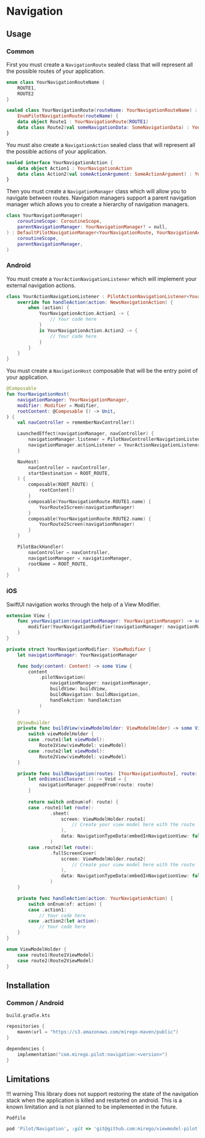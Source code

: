 # Navigation

## Usage

### Common

First you must create a `NavigationRoute` sealed class that will represent all the possible routes
of your application.

```kotlin
enum class YourNavigationRouteName {
    ROUTE1,
    ROUTE2
}

sealed class YourNavigationRoute(routeName: YourNavigationRouteName) :
    EnumPilotNavigationRoute(routeName) {
    data object Route1 : YourNavigationRoute(ROUTE1)
    data class Route2(val someNavigationData: SomeNavigationData) : YourNavigationRoute(ROUTE2)
}
```

You must also create a `NavigationAction` sealed class that will represent all the possible actions
of your application.

```kotlin
sealed interface YourNavigationAction {
    data object Action1 : YourNavigationAction
    data class Action2(val someActionArgument: SomeActionArgument) : YourNavigationAction
}
```

Then you must create a `NavigationManager` class which will allow you to navigate between routes.
Navigation managers support a parent navigation manager which allows you to create a hierarchy of
navigation managers.

```kotlin
class YourNavigationManager(
    coroutineScope: CoroutineScope,
    parentNavigationManager: YourNavigationManager? = null,
) : DefaultPilotNavigationManager<YourNavigationRoute, YourNavigationAction>(
    coroutineScope,
    parentNavigationManager,
)
```

### Android

You must create a `YourActionNavigationListener` which will implement your external navigation
actions.

```kotlin
class YourActionNavigationListener : PilotActionNavigationListener<YourNavigationAction> {
    override fun handleAction(action: NewsNavigationAction) {
        when (action) {
            YourNavigationAction.Action1 -> {
                // Your code here
            }
            is YourNavigationAction.Action2 -> {
                // Your code here
            }
        }
    }
}
```

You must create a `NavigationHost` composable that will be the entry point of your application.

```kotlin
@Composable
fun YourNavigationHost(
    navigationManager: YourNavigationManager,
    modifier: Modifier = Modifier,
    rootContent: @Composable () -> Unit,
) {
    val navController = rememberNavController()

    LaunchedEffect(navigationManager, navController) {
        navigationManager.listener = PilotNavControllerNavigationListener(navController)
        navigationManager.actionListener = YourActionNavigationListener()
    }

    NavHost(
        navController = navController,
        startDestination = ROOT_ROUTE,
    ) {
        composable(ROOT_ROUTE) {
            rootContent()
        }
        composable(YourNavigationRoute.ROUTE1.name) {
            YourRoute1Screen(navigationManager)
        }
        composable(YourNavigationRoute.ROUTE2.name) {
            YourRoute2Screen(navigationManager)
        }
    }

    PilotBackHandler(
        navController = navController,
        navigationManager = navigationManager,
        rootName = ROOT_ROUTE,
    )
}
```

### iOS

SwiftUI navigation works through the help of a View Modifier.

```swift
extension View {
    func yourNavigation(navigationManager: YourNavigationManager) -> some View {
        modifier(YourNavigationModifier(navigationManager: navigationManager))
    }
}

private struct YourNavigationModifier: ViewModifier {
    let navigationManager: YourNavigationManager

    func body(content: Content) -> some View {
        content
            .pilotNavigation(
                navigationManager: navigationManager,
                buildView: buildView,
                buildNavigation: buildNavigation,
                handleAction: handleAction
            )
    }

    @ViewBuilder
    private func buildView(viewModelHolder: ViewModelHolder) -> some View {
        switch viewModelHolder {
        case .route1(let viewModel):
            Route1View(viewModel: viewModel)
        case .route2(let viewModel):
            Route2View(viewModel: viewModel)
    }

    private func buildNavigation(routes: [YourNavigationRoute], route: YourNavigationRoute) -> PilotNavigationType<ViewModelHolder, EmptyViewModifier>? {
        let onDismissClosure: () -> Void = {
            navigationManager.poppedFrom(route: route)
        }
        
        return switch onEnum(of: route) {
        case .route1(let route):
                .sheet(
                    screen: ViewModelHolder.route1(
                        // Create your view model here with the route
                    ),
                    data: NavigationTypeData(embedInNavigationView: false, onDismiss: onDismissClosure)
                )
        case .route2(let route):
                .fullScreenCover(
                    screen: ViewModelHolder.route2(
                        // Create your view model here with the route
                    ),
                    data: NavigationTypeData(embedInNavigationView: false, onDismiss: onDismissClosure)
                )
    }

    private func handleAction(action: YourNavigationAction) {
        switch onEnum(of: action) {
        case .action1:
            // Your code here
        case .action2(let action):
            // Your code here
    }
}

enum ViewModelHolder {
    case route1(Route1ViewModel)
    case route2(Route2ViewModel)
}
```

## Installation

### Common / Android

`build.gradle.kts`

```kotlin
repositories {
    maven(url = "https://s3.amazonaws.com/mirego-maven/public")
}

dependencies {
    implementation("com.mirego.pilot:navigation:<version>")
}
```

## Limitations

!!! warning This library does not support restoring the state of the navigation stack when the
application is killed and restarted on android. This is a known limitation and is not planned to be
implemented in the future.

`Podfile`

```ruby
pod 'Pilot/Navigation', :git => 'git@github.com:mirego/viewmodel-pilot.git', :tag => '<version>', :inhibit_warnings => true
```